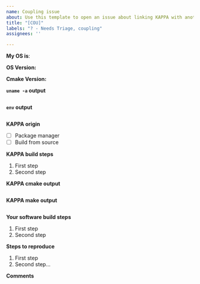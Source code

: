 ```yaml
---
name: Coupling issue
about: Use this template to open an issue about linking KAPPA with another application
title: "[COU]"
labels: "? - Needs Triage, coupling"
assignees: ''

---
```


<!-- Please provide information on your operating system
    * Linux
    * macOS
    * Windows
--> 
**My OS is**: 

<!-- Please provide the version of your OS. 
    * Linux: you can provide the output of `cat /etc/os-release`. 
    * macOS: `sw_vers -productVersion` 
    * Windows:
-->
**OS Version:**

<!-- Please provide the version of cmake `cmake --version` --> 
**Cmake Version:**

**`uname -a` output**
<!-- Provide the output of the `uname -a` command -->

```
```

**`env` output**
<!-- Provide the output of `env` command just before starting up the compilation --> 

```
```

**KAPPA origin**
<!-- Describe how you retrieved KAPPA
-->
- [ ] Package manager
- [ ] Build from source 

**KAPPA build steps**
<!-- If you compiled KAPPA from source, please provide a detailed step-by-step procedure that you used to build it -->
1. First step
2. Second step

**KAPPA cmake output**
<!-- If you compiled KAPPA from source, please provide cmake command you used and its output --> 
```
```

**KAPPA make output**
<!-- If you compiled KAPPA from source, please provide the output of the `make VERBOSE=1` command -->
```
```

**Your software build steps**
<!-- Please describe step-by-step the procedure you used to compile your software with KAPPA -->
1. First step
2. Second step

**Steps to reproduce**
<!-- Describe all the steps to reproduce your problem -->

1. First step
2. Second step... 

**Comments**
<!-- Additional comments that can be useful to solve the problem -->
